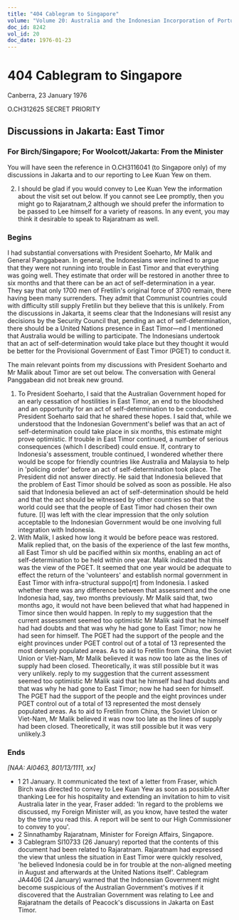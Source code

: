 ```yaml
---
title: "404 Cablegram to Singapore"
volume: "Volume 20: Australia and the Indonesian Incorporation of Portuguese Timor, 1974-1976"
doc_id: 8242
vol_id: 20
doc_date: 1976-01-23
---
```


# 404 Cablegram to Singapore

Canberra, 23 January 1976

O.CH312625 SECRET PRIORITY

## Discussions in Jakarta: East Timor

### For Birch/Singapore; For Woolcott/Jakarta: From the Minister

You will have seen the reference in O.CH3116041 (to Singapore only) of my discussions in Jakarta and to our reporting to Lee Kuan Yew on them.

  2. I should be glad if you would convey to Lee Kuan Yew the information about the visit set out below. If you cannot see Lee promptly, then you might go to Rajaratnam,2 although we should prefer the information to be passed to Lee himself for a variety of reasons. In any event, you may think it desirable to speak to Rajaratnam as well.



### Begins

I had substantial conversations with President Soeharto, Mr Malik and General Panggabean. In general, the Indonesians were inclined to argue that they were not running into trouble in East Timor and that everything was going well. They estimate that order will be restored in another three to six months and that there can be an act of self-determination in a year. They say that only 1700 men of Fretilin's original force of 3700 remain, there having been many surrenders. They admit that Communist countries could with difficulty still supply Fretilin but they believe that this is unlikely. From the discussions in Jakarta, it seems clear that the Indonesians will resist any decisions by the Security Council that, pending an act of self­-determination, there should be a United Nations presence in East Timor—nd I mentioned that Australia would be willing to participate. The Indonesians undertook that an act of self­-determination would take place but they thought it would be better for the Provisional Government of East Timor (PGET) to conduct it.

The main relevant points from my discussions with President Soeharto and Mr Malik about Timor are set out below. The conversation with General Panggabean did not break new ground.

  1. To President Soeharto, I said that the Australian Government hoped for an early cessation of hostilities in East Timor, an end to the bloodshed and an opportunity for an act of self-determination to be conducted. President Soeharto said that he shared these hopes. I said that, while we understood that the Indonesian Government's belief was that an act of self-determination could take place in six months, this estimate might prove optimistic. If trouble in East Timor continued, a number of serious consequences (which I described) could ensue. If, contrary to Indonesia's assessment, trouble continued, I wondered whether there would be scope for friendly countries like Australia and Malaysia to help in 'policing order' before an act of self-determination took place. The President did not answer directly. He said that Indonesia believed that the problem of East Timor should be solved as soon as possible. He also said that Indonesia believed an act of self-determination should be held and that the act should be witnessed by other countries so that the world could see that the people of East Timor had chosen their own future. [I] was left with the clear impression that the only solution acceptable to the Indonesian Government would be one involving full integration with Indonesia.
  2. With Malik, I asked how long it would be before peace was restored. Malik replied that, on the basis of the experience of the last few months, all East Timor sh uld be pacified within six months, enabling an act of self-determination to be held within one year. Malik indicated that this was the view of the PGET. It seemed that one year would be adequate to effect the return of the 'volunteers' and establish normal government in East Timor with infra-structural suppo[rt] from Indonesia. I asked whether there was any difference between that assessment and the one Indonesia had, say, two months previously. Mr Malik said that, two months ago, it would not have been believed that what had happened in Timor since then would happen. In reply to my suggestion that the current assessment seemed too optimistic Mr Malik said that he himself had had doubts and that was why he had gone to East Timor; now he had seen for himself. The PGET had the support of the people and the eight provinces under PGET control out of a total of 13 represented the most densely populated areas. As to aid to Fretilin from China, the Soviet Union or Viet-Nam, Mr Malik believed it was now too late as the lines of supply had been closed. Theoretically, it was still possible but it was very unlikely. reply to my suggestion that the current assessment seemed too optimistic Mr Malik said that he himself had had doubts and that was why he had gone to East Timor; now he had seen for himself. The PGET had the support of the people and the eight provinces under PGET control out of a total of 13 represented the most densely populated areas. As to aid to Fretilin from China, the Soviet Union or Viet-Nam, Mr Malik believed it was now too late as the lines of supply had been closed. Theoretically, it was still possible but it was very unlikely.3



### Ends

_[NAA: Al0463, 801/13/1111, xx]_

  * 1 21 January. It communicated the text of a letter from Fraser, which Birch was directed to convey to Lee Kuan Yew as soon as possible.After thanking Lee for his hospitality and extending an invitation to him to visit Australia later in the year, Fraser added: 'In regard to the problems we discussed, my Foreign Minister will, as you know, have tested the water by the time you read this. A report will be sent to our High Commissioner to convey to you'.
  * 2 Sinnathamby Rajaratnam, Minister for Foreign Affairs, Singapore.
  * 3 Cablegram SI10733 (26 January) reported that the contents of this document had been related to Rajaratnam. Rajaratnam had expressed the view that unless the situation in East Timor were quickly resolved, 'he believed Indonesia could be in for trouble at the non-aligned meeting in August and afterwards at the United Nations itself'. Cablegram JA4406 (24 January) warned that the Indonesian Government might become suspicious of the Australian Government's motives if it discovered that the Australian Government was relating to Lee and Rajaratnam the details of Peacock's discussions in Jakarta on East Timor.


